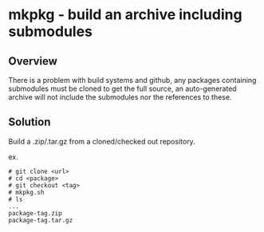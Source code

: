mkpkg - build an archive including submodules 
=============================================

Overview
--------
There is a problem with build systems and github, any packages containing submodules
must be cloned to get the full source, an auto-generated archive will not include
the submodules nor the references to these.

Solution
--------
Build a .zip/.tar.gz from a cloned/checked out repository.

ex.
```
# git clone <url>
# cd <package>
# git checkout <tag>
# mkpkg.sh
# ls
...
package-tag.zip
package-tag.tar.gz
```

